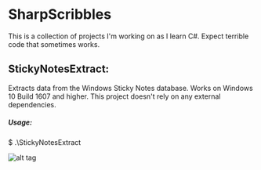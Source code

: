# SharpScribbles
This is a collection of projects I'm working on as I learn C#. Expect terrible code that sometimes works.

## StickyNotesExtract:
Extracts data from the Windows Sticky Notes database. Works on Windows 10 Build 1607 and higher.
This project doesn't rely on any external dependencies.
##### Usage: 
$ .\StickyNotesExtract

![alt tag](https://github.com/V1V1/SharpScribbles/raw/master/Images/StickyNotesExtract.png)
